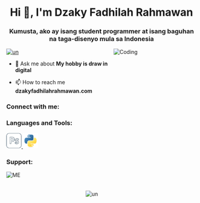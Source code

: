 <h1 align="center">Hi 👋, I'm Dzaky Fadhilah Rahmawan</h1>
<h3 align="center">Kumusta, ako ay isang student programmer at isang baguhan na taga-disenyo mula sa Indonesia</h3>
<img align="right" alt="Coding" width="220" height="220" src="https://tenor.com/id/view/blue-archive-yuuka-yuuka-blue-archive-gif-25243076">

<p align="left"> <a href="https://github.com/ryo-ma/github-profile-trophy"><img src="https://github-profile-trophy.vercel.app/?username=un" alt="un" /></a> </p>

- 💬 Ask me about **My hobby is draw in digital**

- 📫 How to reach me **dzakyfadhilahrahmawan.com**

<h3 align="left">Connect with me:</h3>
<p align="left">
</p>

<h3 align="left">Languages and Tools:</h3>
<p align="left"> <a href="https://www.photoshop.com/en" target="_blank" rel="noreferrer"> <img src="https://raw.githubusercontent.com/devicons/devicon/master/icons/photoshop/photoshop-line.svg" alt="photoshop" width="40" height="40"/> </a> <a href="https://www.python.org" target="_blank" rel="noreferrer"> <img src="https://raw.githubusercontent.com/devicons/devicon/master/icons/python/python-original.svg" alt="python" width="40" height="40"/> </a> </p>


<h3 align="left">Support:</h3>
<p><a href="https://ko-fi.com/ME"> <img align="left" src="https://cdn.ko-fi.com/cdn/kofi3.png?v=3" height="50" width="210" alt="ME" /></a></p><br><br>


<p><img align="center" src="https://github-readme-streak-stats.herokuapp.com/?user=un&" alt="un" /></p>

